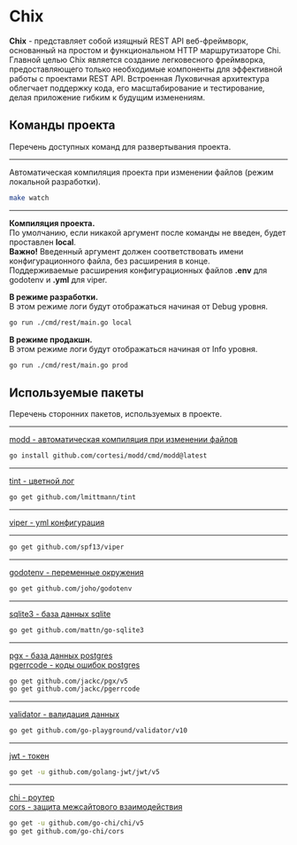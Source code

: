# Chix

**Chix** - представляет собой изящный REST API веб-фреймворк, основанный на простом и функциональном HTTP маршрутизаторе Chi. Главной целью Chix является создание легковесного фреймворка, предоставляющего только необходимые компоненты для эффективной работы с проектами REST API. Встроенная Луковичная архитектура облегчает поддержку кода, его масштабирование и тестирование, делая приложение гибким к будущим изменениям.

## Команды проекта

Перечень доступных команд для развертывания проекта.

---

Автоматическая компиляция проекта при изменении файлов (режим локальной разработки).

```bash
make watch
```

---

**Компиляция проекта.**  
По умолчанию, если никакой аргумент после команды не введен, будет проставлен **local**.  
**Важно!** Введенный аргумент должен соответствовать имени конфигурационного файла, без расширения в конце.  
Поддерживаемые расширения конфигурационных файлов **.env** для godotenv и **.yml** для viper.

**В режиме разработки.**  
В этом режиме логи будут отображаться начиная от Debug уровня. 

```bash
go run ./cmd/rest/main.go local
```

**В режиме продакшн.**  
В этом режиме логи будут отображаться начиная от Info уровня.

```bash
go run ./cmd/rest/main.go prod
```

## Используемые пакеты

Перечень сторонних пакетов, используемых в проекте.

---

[modd - автоматическая компиляция при изменении файлов](https://github.com/cortesi/modd)

```bash
go install github.com/cortesi/modd/cmd/modd@latest
```

---

[tint - цветной лог](https://github.com/lmittmann/tint)

```bash
go get github.com/lmittmann/tint
```

---

[viper - yml конфигурация](https://github.com/spf13/viper)

---

```bash
go get github.com/spf13/viper
```

---

[godotenv - переменные окружения](https://github.com/joho/godotenv)

```bash
go get github.com/joho/godotenv
```

---

[sqlite3 - база данных sqlite](https://github.com/mattn/go-sqlite3)

```bash
go get github.com/mattn/go-sqlite3
```

---

[pgx - база данных postgres](https://github.com/jackc/pgx)  
[pgerrcode - коды ошибок postgres](https://github.com/jackc/pgerrcode)

```bash
go get github.com/jackc/pgx/v5
go get github.com/jackc/pgerrcode
```

---

[validator - валидация данных](https://github.com/go-playground/validator)

```bash
go get github.com/go-playground/validator/v10
```

---

[jwt - токен](https://github.com/golang-jwt/jwt)

```bash
go get -u github.com/golang-jwt/jwt/v5
```

---

[chi - роутер](https://github.com/go-chi/chi)  
[cors - защита межсайтового взаимодействия](https://github.com/go-chi/cors)

```bash
go get -u github.com/go-chi/chi/v5
go get github.com/go-chi/cors
```
